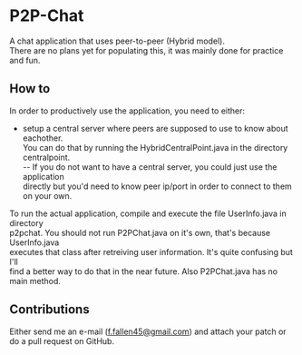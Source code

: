 # P2P-Chat

A chat application that uses peer-to-peer (Hybrid model).  
There are no plans yet for populating this, it was mainly done for practice and fun.

## How to

In order to productively use the application, you need to either:  
- setup a central server where peers are supposed to use to know about eachother.  
You can do that by running the HybridCentralPoint.java in the directory centralpoint.  
-- If you do not want to have a central server, you could just use the application  
directly but you'd need to know peer ip/port in order to connect to them on your own.

To run the actual application, compile and execute the file UserInfo.java in directory  
p2pchat.  You should not run P2PChat.java on it's own, that's because UserInfo.java  
executes that class after retreiving user information.  It's quite confusing but I'll  
find a better way to do that in the near future.  Also P2PChat.java has no main method.

## Contributions

Either send me an e-mail (<f.fallen45@gmail.com>) and attach your patch or do a pull request on GitHub.